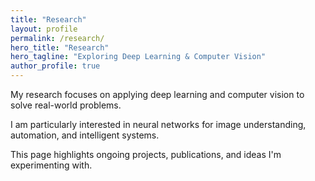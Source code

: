 ```yaml
---
title: "Research"
layout: profile
permalink: /research/
hero_title: "Research"
hero_tagline: "Exploring Deep Learning & Computer Vision"
author_profile: true
---
```


My research focuses on applying deep learning and computer vision to solve real-world problems.

I am particularly interested in neural networks for image understanding, automation, and intelligent systems.

This page highlights ongoing projects, publications, and ideas I'm experimenting with.
